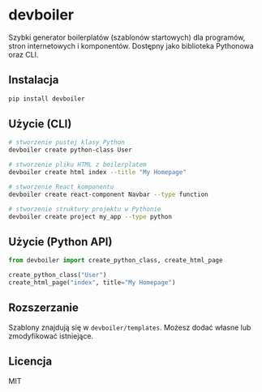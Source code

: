 # devboiler

Szybki generator boilerplatów (szablonów startowych) dla programów, stron internetowych i komponentów. Dostępny jako biblioteka Pythonowa oraz CLI.

## Instalacja

```bash
pip install devboiler
```

## Użycie (CLI)

```bash
# stworzenie pustej klasy Python
devboiler create python-class User

# stworzenie pliku HTML z boilerplatem
devboiler create html index --title "My Homepage"

# stworzenie React komponentu
devboiler create react-component Navbar --type function

# stworzenie struktury projektu w Pythonie
devboiler create project my_app --type python
```

## Użycie (Python API)

```python
from devboiler import create_python_class, create_html_page

create_python_class("User")
create_html_page("index", title="My Homepage")
```

## Rozszerzanie
Szablony znajdują się w `devboiler/templates`. Możesz dodać własne lub zmodyfikować istniejące.

## Licencja
MIT
